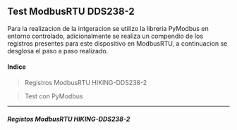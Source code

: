 ## Test ModbusRTU DDS238-2 

Para la realizacion de la intgeracion se utilizo la libreria PyModbus en entorno controlado, adicionalmente se realiza un compendio de los registros presentes para este dispositivo en ModbusRTU, a continuacion se desglosa el paso a paso realizado.

#### Indice
> Registros ModbusRTU HIKING-DDS238-2

> Test con PyModbus

----
##### Registos ModbusRTU HIKING-DDS238-2

